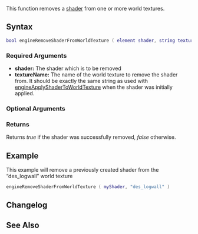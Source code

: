 This function removes a [shader](/docs/shader.md "wikilink") from one or more world textures.

Syntax
------

``` lua
bool engineRemoveShaderFromWorldTexture ( element shader, string textureName [, element targetElement = nil ] )
```

### Required Arguments

-   **shader:** The shader which is to be removed
-   **textureName:** The name of the world texture to remove the shader from. It should be exactly the same string as used with [engineApplyShaderToWorldTexture](/docs/engineApplyShaderToWorldTexture.md "wikilink") when the shader was initially applied.

### Optional Arguments

### Returns

Returns *true* if the shader was successfully removed, *false* otherwise.

Example
-------

This example will remove a previously created shader from the “des\_logwall” world texture

``` lua
engineRemoveShaderFromWorldTexture ( myShader, "des_logwall" )
```

Changelog
---------

See Also
--------
